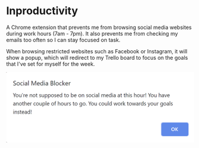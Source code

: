 # Inproductivity
A Chrome extension that prevents me from browsing social media websites during work hours (7am - 7pm). It also prevents me from checking my emails too often so I can stay focused on task.

When browsing restricted websites such as Facebook or Instagram, it will show a popup, which will redirect to my Trello board to focus on the goals that I've set for myself for the week. 

![](exampleSocialMediaBlocker.PNG)
